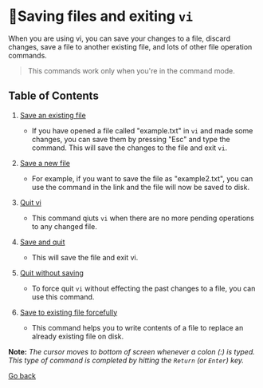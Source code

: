 # :floppy_disk:Saving files and exiting `vi`
When you are using vi, you can save your changes to a file, discard changes, save a file to another existing file, and lots of other file operation commands.
> This commands work only when you're in the command mode.

## Table of Contents

1. [Save an existing file](/vi/saving/save_current)
    - If you have opened a file called "example.txt" in `vi` and made some changes, you can save them by pressing "Esc" and type the command.
    This will save the changes to the file and exit `vi`.

2. [Save a new file](/vi/saving/save_new-file)
    - For example, if you want to save the file as "example2.txt", you can use the command in the link and the file will now be saved to disk.

3. [Quit vi](/vi/saving/quit_vi)
    - This command qiuts `vi` when there are no more pending operations to any changed file.

4. [Save and quit](/vi/saving/save_and_quit)
    - This will save the file and exit vi.

5. [Quit without saving](/vi/saving/quit_no-save)
    - To force quit `vi` without effecting the past changes to a file, you can use this command.

6. [Save to existing file forcefully](/vi/saving/save_to-existing-forcefully)
    - This command helps you to write contents of a file to replace an already existing file on disk.

**Note:** _The cursor moves to bottom of screen whenever a colon (:) is typed. This type of command is completed by hitting the `Return` (or `Enter`) key._ 

[Go back](../README.md)